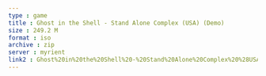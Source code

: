 ```yaml
---
type : game
title : Ghost in the Shell - Stand Alone Complex (USA) (Demo)
size : 249.2 M
format : iso
archive : zip
server : myrient
link2 : Ghost%20in%20the%20Shell%20-%20Stand%20Alone%20Complex%20%28USA%29%20%28Demo%29
---
```

